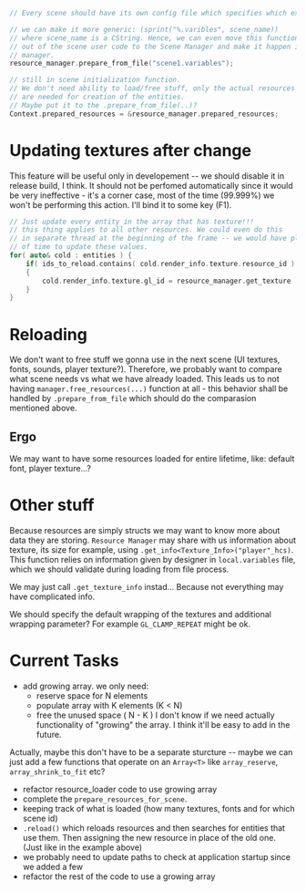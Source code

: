 ```cpp
// Every scene should have its own config file which specifies which exactly resources it needs. This way we won't have to touch code if we find a typo in name, just reload the resources from game level or relaunch it.

// we can make it more generic: (sprint("%.varibles", scene_name))
// where scene_name is a CString. Hence, we can even move this function
// out of the scene user code to the Scene Manager and make it happen in the
// manager.
resource_manager.prepare_from_file("scene1.variables"); 

// still in scene initialization function.
// We don't need ability to load/free stuff, only the actual resources
// are needed for creation of the entities.
// Maybe put it to the .prepare_from_file(..)?
Context.prepared_resources = &resource_manager.prepared_resources;
```
# Updating textures after change
This feature will be useful only in developement -- we should disable
it in release build, I think. It should not be perfomed automatically since it would be very ineffective - it's a corner case, most of the time (99.999%) we won't be performing this action. I'll bind it to some key (F1).
```cpp
// Just update every entity in the array that has texture!!!
// this thing applies to all other resources. We could even do this
// in separate thread at the beginning of the frame -- we would have plenty
// of time to update these values.
for( auto& cold : entities ) {
    if( ids_to_reload.contains( cold.render_info.texture.resource_id ) )
    {
        cold.render_info.texture.gl_id = resource_manager.get_texture   (resource_id);
    }
}
```

# Reloading
We don't want to free stuff we gonna use in the next scene (UI textures, fonts, sounds, player texture?). Therefore, we probably want to compare what scene needs vs what we have already loaded. This leads us to not having `manager.free_resources(...)` function at all - this behavior shall be handled by `.prepare_from_file` which should do the comparasion mentioned above. 
## Ergo
We may want to have some resources loaded for entire lifetime, like:
default font, player texture...?

# Other stuff
Because resources are simply structs we may want to know more about data they are storing. `Resource Manager` may share with us information about texture, its size for example, using `.get_info<Texture_Info>("player"_hcs)`. This function relies on information given by designer in `local.variables` file, which we should validate during loading from file process.

We may just call `.get_texture_info` instad... Because not everything may have complicated info. 

We should specify the default wrapping of the textures and additional wrapping parameter? For example `GL_CLAMP_REPEAT` might be ok.

# **Current Tasks**
* add growing array. we only need:
    * reserve space for N elements
    * populate array with K elements (K < N)
    * free the unused space ( N - K )
I don't know if we need actually functionality of "growing" the array. I think it'll be easy to add in the future.

Actually, maybe this don't have to be a separate sturcture -- maybe we can just add a few functions that operate on an `Array<T>` like `array_reserve`, `array_shrink_to_fit` etc?
* refactor resource_loader code to use growing array
* complete the `prepare_resources_for_scene`.
* keeping track of what is loaded (how many textures, fonts and for which scene id)
* `.reload()` which reloads resources and then searches for entities that use them. Then assigning the new resource in place of the old one. (Just like in the example above)
* we probably need to update paths to check at application startup since we added a few
* refactor the rest of the code to use a growing array